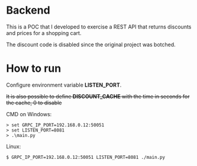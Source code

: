 # Backend

This is a POC that I developed to exercise a REST API that returns discounts and prices for a shopping cart.

The discount code is disabled since the original project was botched.

# How to run
Configure environment variable **LISTEN_PORT**. 

~~It is also possible to define **DISCOUNT_CACHE** with the time in seconds for the cache, 0 to disable~~

CMD on Windows:

```
> set GRPC_IP_PORT=192.168.0.12:50051
> set LISTEN_PORT=8081
> .\main.py
```
Linux:
```
$ GRPC_IP_PORT=192.168.0.12:50051 LISTEN_PORT=8081 ./main.py
```
